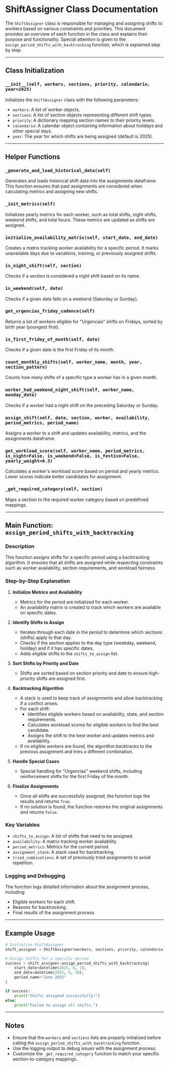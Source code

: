 # ShiftAssigner Class Documentation

The `ShiftAssigner` class is responsible for managing and assigning shifts to workers based on various constraints and priorities. This document provides an overview of each function in the class and explains their purpose and functionality. Special attention is given to the `assign_period_shifts_with_backtracking` function, which is explained step by step.

---

## Class Initialization

### `__init__(self, workers, sections, priority, calendario, year=2025)`
Initializes the `ShiftAssigner` class with the following parameters:
- `workers`: A list of worker objects.
- `sections`: A list of section objects representing different shift types.
- `priority`: A dictionary mapping section names to their priority levels.
- `calendario`: A calendar object containing information about holidays and other special days.
- `year`: The year for which shifts are being assigned (default is 2025).

---

## Helper Functions

### `_generate_and_load_historical_data(self)`
Generates and loads historical shift data into the assignments dataframe. This function ensures that past assignments are considered when calculating metrics and assigning new shifts.

### `_init_metrics(self)`
Initializes yearly metrics for each worker, such as total shifts, night shifts, weekend shifts, and total hours. These metrics are updated as shifts are assigned.

### `initialize_availability_matrix(self, start_date, end_date)`
Creates a matrix tracking worker availability for a specific period. It marks unavailable days due to vacations, training, or previously assigned shifts.

### `is_night_shift(self, section)`
Checks if a section is considered a night shift based on its name.

### `is_weekend(self, date)`
Checks if a given date falls on a weekend (Saturday or Sunday).

### `get_urgencias_friday_cadence(self)`
Returns a list of workers eligible for "Urgencias" shifts on Fridays, sorted by birth year (youngest first).

### `is_first_friday_of_month(self, date)`
Checks if a given date is the first Friday of its month.

### `count_monthly_shifts(self, worker_name, month, year, section_pattern)`
Counts how many shifts of a specific type a worker has in a given month.

### `worker_had_weekend_night_shift(self, worker_name, monday_date)`
Checks if a worker had a night shift on the preceding Saturday or Sunday.

### `assign_shift(self, date, section, worker, availability, period_metrics, period_name)`
Assigns a worker to a shift and updates availability, metrics, and the assignments dataframe.

### `get_workload_score(self, worker_name, period_metrics, is_night=False, is_weekend=False, is_festivo=False, yearly_weight=0.3)`
Calculates a worker's workload score based on period and yearly metrics. Lower scores indicate better candidates for assignment.

### `_get_required_category(self, section)`
Maps a section to the required worker category based on predefined mappings.

---

## Main Function: `assign_period_shifts_with_backtracking`

### Description
This function assigns shifts for a specific period using a backtracking algorithm. It ensures that all shifts are assigned while respecting constraints such as worker availability, section requirements, and workload fairness.

### Step-by-Step Explanation

1. **Initialize Metrics and Availability**
   - Metrics for the period are initialized for each worker.
   - An availability matrix is created to track which workers are available on specific dates.

2. **Identify Shifts to Assign**
   - Iterates through each date in the period to determine which sections (shifts) apply to that day.
   - Checks if the section applies to the day type (weekday, weekend, holiday) and if it has specific dates.
   - Adds eligible shifts to the `shifts_to_assign` list.

3. **Sort Shifts by Priority and Date**
   - Shifts are sorted based on section priority and date to ensure high-priority shifts are assigned first.

4. **Backtracking Algorithm**
   - A stack is used to keep track of assignments and allow backtracking if a conflict arises.
   - For each shift:
     - Identifies eligible workers based on availability, state, and section requirements.
     - Calculates workload scores for eligible workers to find the best candidate.
     - Assigns the shift to the best worker and updates metrics and availability.
   - If no eligible workers are found, the algorithm backtracks to the previous assignment and tries a different combination.

5. **Handle Special Cases**
   - Special handling for "Urgencias" weekend shifts, including reinforcement shifts for the first Friday of the month.

6. **Finalize Assignments**
   - Once all shifts are successfully assigned, the function logs the results and returns `True`.
   - If no solution is found, the function restores the original assignments and returns `False`.

### Key Variables
- `shifts_to_assign`: A list of shifts that need to be assigned.
- `availability`: A matrix tracking worker availability.
- `period_metrics`: Metrics for the current period.
- `assignment_stack`: A stack used for backtracking.
- `tried_combinations`: A set of previously tried assignments to avoid repetition.

### Logging and Debugging
The function logs detailed information about the assignment process, including:
- Eligible workers for each shift.
- Reasons for backtracking.
- Final results of the assignment process.

---

## Example Usage
```python
# Initialize ShiftAssigner
shift_assigner = ShiftAssigner(workers, sections, priority, calendario)

# Assign shifts for a specific period
success = shift_assigner.assign_period_shifts_with_backtracking(
    start_date=datetime(2025, 6, 1),
    end_date=datetime(2025, 6, 30),
    period_name="June 2025"
)

if success:
    print("Shifts assigned successfully!")
else:
    print("Failed to assign all shifts.")
```

---

## Notes
- Ensure that the `workers` and `sections` lists are properly initialized before calling the `assign_period_shifts_with_backtracking` function.
- Use the logging output to debug issues with the assignment process.
- Customize the `_get_required_category` function to match your specific section-to-category mappings.
